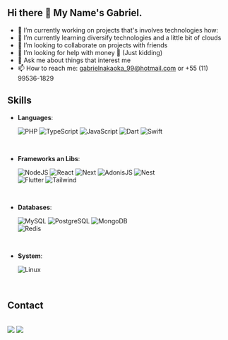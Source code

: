 ## Hi there 👋 My Name's Gabriel.

- 🔭 I’m currently working on projects that's involves technologies how: 
- 🌱 I’m currently learning diversify technologies and a little bit of clouds
- 👯 I’m looking to collaborate on projects with friends
- 🤔 I’m looking for help with money 💸 (Just kidding)
- 💬 Ask me about things that interest me
- 📫 How to reach me: gabrielnakaoka_99@hotmail.com or +55 (11) 99536-1829

## <b> Skills</b>

<p align="center">

- **Languages**:

    ![PHP](https://img.shields.io/badge/PHP-777BB4?style=for-the-badge&logo=php&logoColor=white) 
    ![TypeScript](https://img.shields.io/badge/TypeScript-007ACC?style=for-the-badge&logo=typescript&logoColor=white) 
    ![JavaScript](https://img.shields.io/badge/JavaScript%20-%23F7DF1E.svg?style=for-the-badge&logo=javascript&logoColor=black) 
    ![Dart](https://img.shields.io/badge/Dart-0175C2?style=for-the-badge&logo=dart&logoColor=white) 
    ![Swift](https://img.shields.io/badge/swift-F54A2A?style=for-the-badge&logo=swift&logoColor=white)

<br>  

- **Frameworks an Libs**:

    ![NodeJS](https://img.shields.io/badge/node.js-6DA55F?style=for-the-badge&logo=node.js&logoColor=white) 
    ![React](https://img.shields.io/badge/React-20232A?style=for-the-badge&logo=react&logoColor=61DAFB) 
    ![Next](https://img.shields.io/badge/Next-black?style=for-the-badge&logo=next.js&logoColor=white) 
    ![AdonisJS](https://img.shields.io/badge/adonisjs-%23220052.svg?style=for-the-badge&logo=adonisjs&logoColor=white) 
    ![Nest](https://img.shields.io/badge/nestjs-%23E0234E.svg?style=for-the-badge&logo=nestjs&logoColor=white) 	
    ![Flutter](https://img.shields.io/badge/Flutter-02569B?style=for-the-badge&logo=flutter&logoColor=white) 
    ![Tailwind](https://img.shields.io/badge/tailwindcss-%2338B2AC.svg?style=for-the-badge&logo=tailwind-css&logoColor=white)

<br>  

- **Databases**:
    
    ![MySQL](https://img.shields.io/badge/MySQL-00000F?style=for-the-badge&logo=mysql&logoColor=white) 
    ![PostgreSQL](https://img.shields.io/badge/PostgreSQL-000?style=for-the-badge&logo=postgresql) 
    ![MongoDB](https://img.shields.io/badge/MongoDB-%234ea94b.svg?style=for-the-badge&logo=mongodb&logoColor=white) 	
    ![Redis](https://img.shields.io/badge/redis-%23DD0031.svg?style=for-the-badge&logo=redis&logoColor=white)

<br>  

- **System**:
    
    ![Linux](https://img.shields.io/badge/Linux-000?style=for-the-badge&logo=linux&logoColor=FCC624)

<br>  

## <b> Contact</b>
<br>

<div>
<a href = "mailto:contato@gabrielnakaoka_99@hotmail.com"><img src="https://img.shields.io/badge/Gmail-D14836?style=for-the-badge&logo=gmail&logoColor=white" target="_blank"></a>
<a href="https://www.linkedin.com/in/gabriel-nakaoka" target="_blank"><img src="https://img.shields.io/badge/-LinkedIn-%230077B5?style=for-the-badge&logo=linkedin&logoColor=white" target="_blank"></a>   
</div>